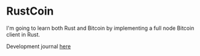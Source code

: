 # RustCoin

I'm going to learn both Rust and Bitcoin by implementing a full node Bitcoin client in Rust.

Development journal [here](https://github.com/micmarsh/RustCoin/blob/master/journal/pre.md)